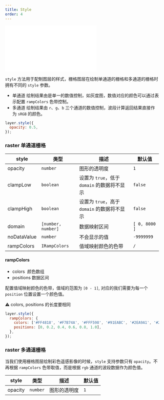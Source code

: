 ```yaml
---
title: Style
order: 4
---
```


<embed src="@/docs/common/style.md"></embed>

`style` 方法用于配制图层的样式，栅格图层在绘制单通道的栅格和多通道的栅格时拥有不同的 `style` 参数。

- 单通道 绘制结果由是单一的数值控制，如灰度图，数值对应的颜色可以通过表示配置 `rampColors` 色带控制。
- 多通道 绘制结果由 `r`、`g`、`b` 三个通道的数值控制，波段计算返回结果直接作为 `sRGB` 的颜色。

```js
layer.style({
  opacity: 0.5,
});
```

### raster 单通道栅格

| style       | 类型               | 描述                                        | 默认值        |
| ----------- | ------------------ | ------------------------------------------- | ------------- |
| opacity     | `number`           | 图形的透明度                                | `1`           |
| clampLow    | `boolean`          | 设置为 `true`，低于 `domain` 的数据将不显示 | `false`       |
| clampHigh   | `boolean`          | 设置为 `true`，高于 `domain` 的数据将不显示 | `false`       |
| domain      | `[number, number]` | 数据映射区间                                | `[ 0, 8000 ]` |
| noDataValue | `number`           | 不会显示的值                                | `-9999999`    |
| rampColors  | `IRampColors`      | 值域映射颜色的色带                          | `/`           |

#### rampColors

- colors  颜色数组
- positions 数据区间

配置值域映射颜色的色带，值域的范围为 `[0 - 1]`, 对应的我们需要为每一个 `position` 位置设置一个颜色值。

⚠️ colors, positions 的长度要相同

```javascript
layer.style({
  rampColors: {
    colors: ['#FF4818', '#F7B74A', '#FFF598', '#91EABC', '#2EA9A1', '#206C7C'],
    positions: [0, 0.2, 0.4, 0.6, 0.8, 1.0],
  },
});
```

### raster 多通道栅格

当我们使用栅格图层绘制彩色遥感影像的时候，`style` 支持参数只有 `opacity`。不再根据 `rampColors` 色带取值，而是根据 `rgb` 通道的波段数据作为颜色值。

| style   | 类型     | 描述         | 默认值 |
| ------- | -------- | ------------ | ------ |
| opacity | `number` | 图形的透明度 | `1`    |

